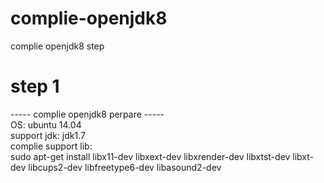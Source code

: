 # complie-openjdk8
complie openjdk8 step

<h1>step 1</h1>
----- complie openjdk8 perpare -----</br>
OS: ubuntu 14.04</br>
support jdk: jdk1.7</br>
complie support lib:</br>
sudo apt-get install libx11-dev libxext-dev libxrender-dev libxtst-dev libxt-dev libcups2-dev libfreetype6-dev libasound2-dev



